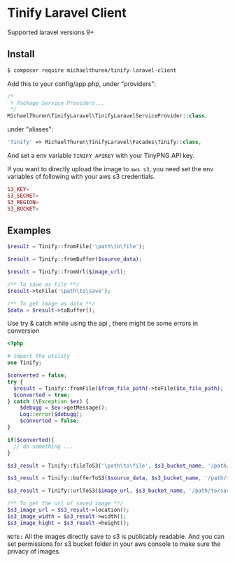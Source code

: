 # Tinify Laravel Client
Supported laravel versions 9+

## Install

``` bash
$ composer require michaelthuren/tinify-laravel-client
```

Add this to your config/app.php, 
under "providers":

```php
/*
 * Package Service Providers...
 */
MichaelThuren\TinifyLaravel\TinifyLaravelServiceProvider::class,
```

under "aliases":
```php
'Tinify' => MichaelThuren\TinifyLaravel\Facades\Tinify::class,
```


And set a env variable `TINIFY_APIKEY` with your TinyPNG API key.

If you want to directly upload the image to `aws s3`, you need set the env variables of following with your aws s3 credentials.

```php
S3_KEY=
S3_SECRET=
S3_REGION=
S3_BUCKET=
```

## Examples

```php
$result = Tinify::fromFile('\path\to\file');

$result = Tinify::fromBuffer($source_data);

$result = Tinify::fromUrl($image_url);

/** To save as File **/
$result->toFile('\path\to\save');

/** To get image as data **/
$data = $result->toBuffer();

```

Use try & catch while using the api , 
there might be some errors in conversion 
```php
<?php 

# import the utility 
use Tinify;

$converted = false;
try {
  $result = Tinify::fromFile($from_file_path)->toFile($to_file_path);
  $converted = true;
} catch (\Exception $ex) {
    $debugg = $ex->getMessage();
    Log::error($debugg);
    $converted = false;
}

if($converted){
  // do something ...
}

```

```php
$s3_result = Tinify::fileToS3('\path\to\file', $s3_bucket_name, '/path/to/save/in/bucket');

$s3_result = Tinify::bufferToS3($source_data, $s3_bucket_name, '/path/to/save/in/bucket');

$s3_result = Tinify::urlToS3($image_url, $s3_bucket_name, '/path/to/save/in/bucket');

/** To get the url of saved image **/
$s3_image_url = $s3_result->location();
$s3_image_width = $s3_result->width();
$s3_image_hight = $s3_result->height();
```

`NOTE:` All the images directly save to s3 is publicably readable. And you can set permissions for s3 bucket folder in your aws console to make sure the privacy of images.
